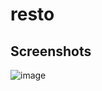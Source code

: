 # resto

## Screenshots

![image](https://user-images.githubusercontent.com/158493/66722549-b59af280-ee17-11e9-9f24-18f67e756e74.png)
